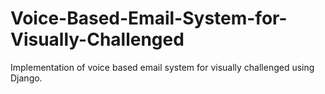 # Voice-Based-Email-System-for-Visually-Challenged
Implementation of voice based email system for visually challenged using Django.
